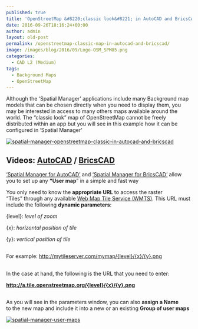 ```yaml
---
published: true
title: 'OpenStreetMap &#8220;classic look&#8221; in AutoCAD and BricsCAD'
date: 2016-09-26T18:16:24+00:00
author: admin
layout: old-post
permalink: /openstreetmap-classic-map-in-autocad-and-bricscad/
image: /images/blog/2016/09/Logo-OSM_SPM85.png
categories:
  - CAD L2 (Medium)
tags:
  - Background Maps
  - OpenStreetMap
---
```

Although the &#8216;Spatial Manager&#8217; applications include many Background map models that can be chosen directly when you need to display them, you <span>may be interested</span> in access to many others maps available around the world<span>. The “classic look” map of OpenStreetMap cannot be freely distributed within an app but you will see in this example how it can be configured in &#8216;Spatial Manager&#8217;</span>

<!--more-->

<p>
  <a href="/images/blog/2016/09/Spatial-Manager-OpenStreetMap-classic-in-AutoCAD-and-BricsCAD.png" target="_blank" rel="nofollow"><img src="/images/blog/2016/09/Spatial-Manager-OpenStreetMap-classic-in-AutoCAD-and-BricsCAD-1024x576.png" alt="spatial-manager-openstreetmap-classic-in-autocad-and-bricscad" width="625" height="352" srcset="/images/blog/2016/09/Spatial-Manager-OpenStreetMap-classic-in-AutoCAD-and-BricsCAD-1024x576.png 1024w, /images/blog/2016/09/Spatial-Manager-OpenStreetMap-classic-in-AutoCAD-and-BricsCAD-300x169.png 300w, /images/blog/2016/09/Spatial-Manager-OpenStreetMap-classic-in-AutoCAD-and-BricsCAD-768x432.png 768w, /images/blog/2016/09/Spatial-Manager-OpenStreetMap-classic-in-AutoCAD-and-BricsCAD-624x351.png 624w, /images/blog/2016/09/Spatial-Manager-OpenStreetMap-classic-in-AutoCAD-and-BricsCAD.png 1280w" sizes="(max-width: 625px) 100vw, 625px" /></a>
</p>

<h2>
  <strong>Videos: <span><span><a href="https://youtu.be/Cu4V6ln8YvY?rel=0" target="_blank" rel="nofollow">AutoCAD</a> </span>/ <span><a href="https://youtu.be/R1nMbAFqcUs?rel=0" target="_blank" rel="nofollow">BricsCAD</a></span></span></strong>
</h2>

<a href="/spm-forautocad/" target="_blank" rel="nofollow">&#8216;Spatial Manager for AutoCAD&#8217;</a> and <a href="/spm-forbricscad/" target="_blank" rel="nofollow">&#8216;Spatial Manager for BricsCAD&#8217;</a> allow you to set up any **&#8220;User map**&#8221; in a simple and fast way

You only need to know the **appropriate URL** to access the raster &#8220;Tiles&#8221; through any available <a href="https://en.wikipedia.org/wiki/Web_Map_Tile_Service" target="_blank" rel="nofollow">Web Map Tile Service (WMTS)</a>. This URL must include the following **dynamic parameters**:

{level}: _level of zoom_
  
{x}: _horizontal position of tile_
  
{y}: _vertical position of tile_

## 

For example: http://mytileserver.com/mymap/{level}/{x}/{y}.png

## 

In the case at hand, the following is the URL that you need to enter:

**http://a.tile.openstreetmap.org/{level}/{x}/{y}.png**

## 

As you will see in the parameters window, you can also **assign a Name** to the new map and include it into a new or an existing **Group of user maps**

<a href="/images/blog/2016/09/Spatial-Manager-User-Maps.png" target="_blank" rel="nofollow"><img src="/images/blog/2016/09/Spatial-Manager-User-Maps.png" alt="spatial-manager-user-maps" width="646" height="557" srcset="/images/blog/2016/09/Spatial-Manager-User-Maps.png 646w, /images/blog/2016/09/Spatial-Manager-User-Maps-300x259.png 300w, /images/blog/2016/09/Spatial-Manager-User-Maps-624x538.png 624w" sizes="(max-width: 646px) 100vw, 646px" /></a>